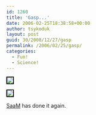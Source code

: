 ```yaml
---
id: 1260
title: 'Gasp...'
date: 2006-02-25T18:38:58+00:00
author: tsykoduk
layout: post
guid: 30/2008/12/27/gasp
permalink: /2006/02/25/gasp/
categories:
  - Fun!
  - Science!
---
```

<p><img style="border: 2px solid #000000" src="http://sharpmarbles.stufftoread.com/images/saam/bumperstickers/shrodingersCat.gif" /></p>
<p><img style="border: 2px solid #000000" src="http://sharpmarbles.stufftoread.com/images/saam/bumperstickers/nihlists.gif" /></p>
<p><a href="http://blog.robballen.com/archive/2006/02/23/Quantumphyiscshumour.aspx">SaaM</a> has done it again.
</p>